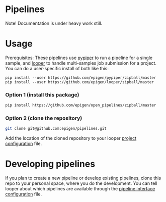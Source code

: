 # Pipelines

Note! Documentation is under heavy work still.

# Usage

Prerequisites: These pipelines use [pypiper](https://github.com/epigen/pypiper) to run a pipeline for a single sample, and [looper](https://github.com/epigen/looper) to handle multi-samples job submission for a project. You can do a user-specific install of both like this:

```
pip install --user https://github.com/epigen/pypiper/zipball/master
pip install --user https://github.com/epigen/looper/zipball/master
```


### Option 1 (install this package)

```bash
pip install https://github.com/epigen/open_pipelines/zipball/master

```

### Option 2 (clone the repository)

```bash
git clone git@github.com:epigen/pipelines.git
```

Add the location of the cloned repository to your looper [project configuration](http://looper.readthedocs.io/en/latest/inputs.html#project-config-file) file.

# Developing pipelines

If you plan to create a new pipeline or develop existing pipelines, clone this repo to your personal space, where you do the development.
You can tell looper about which pipelines are available through the [pipeline interface configuration](http://looper.readthedocs.io/en/latest/inputs.html#pipeline-interface-yaml) file.
